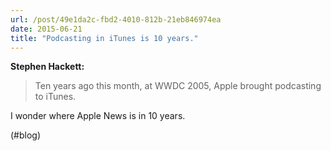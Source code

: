 ```yaml
---
url: /post/49e1da2c-fbd2-4010-812b-21eb846974ea
date: 2015-06-21
title: "Podcasting in iTunes is 10 years."
---
```


**Stephen Hackett:**



> Ten years ago this month, at WWDC 2005, Apple brought podcasting to iTunes. 



I wonder where Apple News is in 10 years.



(#blog)